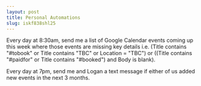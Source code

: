 ```yaml
---
layout: post
title: Personal Automations
slug: iskf838shl25
---
```


Every day at 8:30am, send me a list of Google Calendar events coming up this week where those events are missing key details i.e. (Title contains "#tobook" or Title contains "TBC" or Location = "TBC") or ((Title contains "#paidfor" or Title contains "#booked") and Body is blank).

Every day at 7pm, send me and Logan a text message if either of us added new events in the next 3 months.